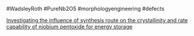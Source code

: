 #WadsleyRoth
#PureNb2O5
#morphologyengineering
#defects


[Investigating the influence of synthesis route on the crystallinity and rate capability of niobium pentoxide for energy storage](https://www.sciencedirect.com/science/article/abs/pii/S0013468621012548)